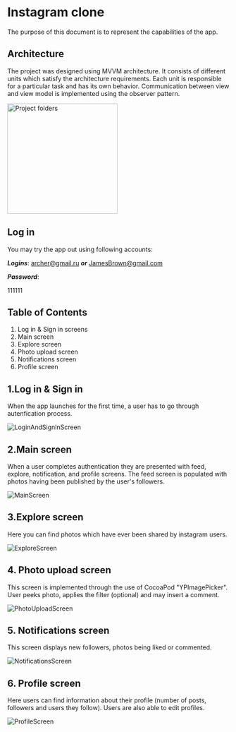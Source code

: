 # Instagram clone

The purpose of this document is to represent the capabilities of the app. 

## Architecture
The project was designed using MVVM architecture. It consists of different units which satisfy the architecture requirements. Each unit is responsible for a particular task and has its own behavior. Communication between view and view model is implemented using the observer pattern. 

<img width="250" alt="Project folders" src="https://user-images.githubusercontent.com/76248402/157687384-401c4fa8-c8d9-4b14-9166-e983ca3560e2.png">


## Log in
You may try the app out using following accounts:

***Logins***: archer@gmail.ru ***or*** JamesBrown@gmail.com

***Password***:

111111


## Table of Contents
1. Log in & Sign in screens
2. Main screen
3. Explore screen
4. Photo upload screen
5. Notifications screen
6. Profile screen


## 1.Log in & Sign in
When the app launches for the first time, a user has to go through autenfication process.  

![LoginAndSignInScreen](https://user-images.githubusercontent.com/76248402/157698460-d3137e92-4829-4d8a-81c2-d7ab07a85309.gif)


## 2.Main screen
When a user completes authentication they are presented with feed, explore, notification, and profile screens. 
The feed screen is populated with photos having been published by the user's followers. 

![MainScreen](https://user-images.githubusercontent.com/76248402/157703740-a96c22fd-ccc8-4736-83c6-be13b6cedab6.gif)


## 3.Explore screen
Here you can find photos which have ever been shared by instagram users. 

![ExploreScreen](https://user-images.githubusercontent.com/76248402/157709914-f799ca29-06f4-463a-b879-9a20543d519e.gif)


## 4. Photo upload screen
This screen is implemented through the use of CocoaPod "YPImagePicker". User peeks photo, applies the filter (optional) and may insert a comment.

![PhotoUploadScreen](https://user-images.githubusercontent.com/76248402/157718962-a134c404-c426-4ee5-aeb0-67d41c24c505.gif)


## 5. Notifications screen
This screen displays new followers, photos being liked or commented. 

![NotificationsScreen](https://user-images.githubusercontent.com/76248402/157723077-13385cfc-0fac-4cfa-8502-453eba98c3ee.gif)


## 6. Profile screen
Here users can find information about their profile (number of posts, followers and users they follow). Users are also able to edit profiles.  

![ProfileScreen](https://user-images.githubusercontent.com/76248402/157726586-8264294a-fd0f-4786-a55d-8ab5f3cde4e3.gif)
